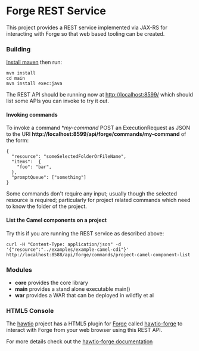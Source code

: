 # Forge REST Service

This project provides a REST service implemented via JAX-RS for interacting with Forge so that web based tooling can be created.

### Building

[Install maven](http://maven.apache.org/download.cgi) then run:

    mvn install
    cd main
    mvn install exec:java

The REST API should be running now at [http://localhost:8599/](http://localhost:8599/) which should list some APIs you can invoke to try it out.

#### Invoking commands

To invoke a command **my-command* POST an ExecutionRequest as JSON to the URI **http://localhost:8599/api/forge/commands/my-command** of the form:

```
{
  "resource": "someSelectedFolderOrFileName",
  "items":  {
    "foo": "bar",
  },
  "promptQueue": ["something"]
}
```

Some commands don't require any input; usually though the selected resource is required; particularly for project related commands which need to know the folder of the project.

#### List the Camel components on a project

Try this if you are running the REST service as described above:

    curl -H "Content-Type: application/json" -d '{"resource":"../examples/example-camel-cdi"}' http://localhost:8588/api/forge/commands/project-camel-component-list

### Modules

* **core** provides the core library
* **main** provides a stand alone executable main()
* **war** provides a WAR that can be deployed in wildfly et al


### HTML5 Console

The [hawtio](http://hawt.io) project has a HTML5 plugin for [Forge](http://forge.jboss.org/) called [hawtio-forge](https://github.com/hawtio/hawtio-forge) to interact with Forge from your web browser using this REST API.

For more details check out the [hawtio-forge documentation](https://github.com/hawtio/hawtio-forge/blob/master/ReadMe.md)